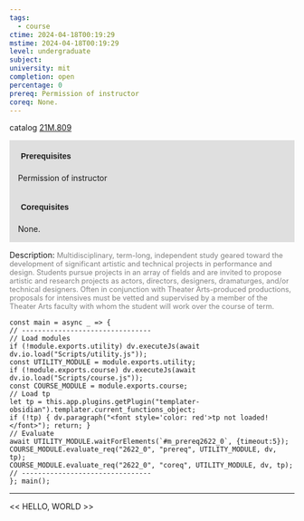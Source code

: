 ```yaml
---
tags:
  - course
ctime: 2024-04-18T00:19:29
mstime: 2024-04-18T00:19:29
level: undergraduate
subject: 
university: mit
completion: open
percentage: 0
prereq: Permission of instructor
coreq: None.
---
```


catalog [21M.809](http://student.mit.edu/catalog/m21Mb.html#21M.809)

<span style="display: block; padding: 15px; background-color: rgb(100, 100, 100, 0.2);"><font id="m_prereq2622_0" style="display: block; font-family: Arial, sans-serif; font-weight: bold; padding: 5px">Prerequisites</font><br><span id="prereq2622_0">Permission of instructor</span></span>
<span style="display: block; padding: 15px; background-color: rgb(100, 100, 100, 0.2);"><font id="m_coreq2622_0" style="display: block; font-family: Arial, sans-serif; font-weight: bold; padding: 5px">Corequisites</font><br><span id="coreq2622_0">None.</span></span>

<font style="">Description:</font>
<font style="color: grey; font-size: 0.8rem;">Multidisciplinary, term-long, independent study geared toward the development of significant artistic and technical projects in performance and design. Students pursue projects in an array of fields and are invited to propose artistic and research projects as actors, directors, designers, dramaturges, and/or technical designers. Often in conjunction with Theater Arts-produced productions, proposals for intensives must be vetted and supervised by a member of the Theater Arts faculty with whom the student will work over the course of term.</font>

```dataviewjs
const main = async _ => {
// --------------------------------
// Load modules
if (!module.exports.utility) dv.executeJs(await dv.io.load("Scripts/utility.js"));
const UTILITY_MODULE = module.exports.utility;
if (!module.exports.course) dv.executeJs(await dv.io.load("Scripts/course.js"));
const COURSE_MODULE = module.exports.course;
// Load tp
let tp = this.app.plugins.getPlugin("templater-obsidian").templater.current_functions_object;
if (!tp) { dv.paragraph("<font style='color: red'>tp not loaded!</font>"); return; }
// Evaluate
await UTILITY_MODULE.waitForElements(`#m_prereq2622_0`, {timeout:5});
COURSE_MODULE.evaluate_req("2622_0", "prereq", UTILITY_MODULE, dv, tp);
COURSE_MODULE.evaluate_req("2622_0", "coreq", UTILITY_MODULE, dv, tp);
// --------------------------------
}; main();
```

---

<< HELLO, WORLD >>
